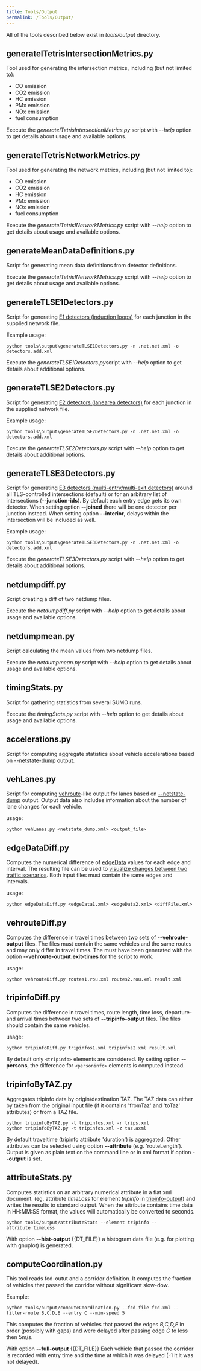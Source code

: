 ```yaml
---
title: Tools/Output
permalink: /Tools/Output/
---
```


All of the tools described below exist in *tools/output* directory.

## generateITetrisIntersectionMetrics.py

Tool used for generating the intersection metrics, including (but not
limited to):

- CO emission
- CO2 emission
- HC emission
- PMx emission
- NOx emission
- fuel consumption

Execute the *generateITetrisIntersectionMetrics.py* script with *--help*
option to get details about usage and available options.

## generateITetrisNetworkMetrics.py

Tool used for generating the network metrics, including (but not limited
to):

- CO emission
- CO2 emission
- HC emission
- PMx emission
- NOx emission
- fuel consumption

Execute the *generateITetrisINetworkMetrics.py* script with *--help*
option to get details about usage and available options.

## generateMeanDataDefinitions.py

Script for generating mean data definitions from detector definitions.

Execute the *generateITetrisINetworkMetrics.py* script with *--help*
option to get details about usage and available options.

## generateTLSE1Detectors.py

Script for generating [E1 detectors (induction loops)](../Simulation/Output/Induction_Loops_Detectors_(E1).md)
for each junction in the supplied network file.

Example usage:
```
python tools\output\generateTLSE1Detectors.py -n .net.net.xml -o detectors.add.xml
```

Execute the *generateTLSE1Detectors.py*script with *--help* option to
get details about additional options.

## generateTLSE2Detectors.py

Script for generating [E2 detectors (lanearea detectors)](../Simulation/Output/Lanearea_Detectors_(E2).md) for
each junction in the supplied network file.

Example usage:
```
python tools\output\generateTLSE2Detectors.py -n .net.net.xml -o detectors.add.xml
```

Execute the *generateTLSE2Detectors.py* script with *--help* option to
get details about additional options.


## generateTLSE3Detectors.py

Script for generating [E3 detectors (multi-entry/multi-exit detectors)](../Simulation/Output/Multi-Entry-Exit_Detectors_(E3).md)
around all TLS-controlled intersections (default) or for an arbitrary
list of intersections (**--junction-ids**). By default each entry edge gets its own
detector. When setting option **--joined** there will be one detector per junction
instead. When setting option **--interior**, delays within the intersection will be
included as well.


Example usage:
```
python tools\output\generateTLSE3Detectors.py -n .net.net.xml -o detectors.add.xml
```

Execute the *generateTLSE3Detectors.py* script with *--help* option to
get details about additional options.


## netdumpdiff.py

Script creating a diff of two netdump files.

Execute the *netdumpdiff.py* script with *--help* option to get details
about usage and available options.

## netdumpmean.py

Script calculating the mean values from two netdump files.

Execute the *netdumpmean.py* script with *--help* option to get details
about usage and available options.

## timingStats.py

Script for gathering statistics from several SUMO runs.

Execute the *timingStats.py* script with *--help* option to get details
about usage and available options.

## accelerations.py

Script for computing aggregate statistics about vehicle accelerations
based on [--netstate-dump](../Simulation/Output/RawDump.md) output.

## vehLanes.py

Script for computing
[vehroute](../Simulation/Output/VehRoutes.md)-like output for lanes
based on [--netstate-dump](../Simulation/Output/RawDump.md) output.
Output data also includes information about the number of lane changes
for each vehicle.

usage:

```
python vehLanes.py <netstate_dump.xml> <output_file>
```

## edgeDataDiff.py

Computes the numerical difference of
[edgeData](../Simulation/Output/Lane-_or_Edge-based_Traffic_Measures.md)
values for each edge and interval. The resulting file can be used to
[visualize changes between two traffic scenarios](../sumo-gui.md#visualizing_edge-related_data). Both
input files must contain the same edges and intervals.

usage:

```
python edgeDataDiff.py <edgeData1.xml> <edgeData2.xml> <diffFile.xml>
```

## vehrouteDiff.py

Computes the difference in travel times between two sets of **--vehroute-output** files. The
files must contain the same vehicles and the same routes and may only
differ in travel times. The must have been generated with the option **--vehroute-output.exit-times**
for the script to work.

usage:

```
python vehrouteDiff.py routes1.rou.xml routes2.rou.xml result.xml
```

## tripinfoDiff.py

Computes the difference in travel times, route length, time loss,
departure- and arrival times between two sets of **--tripinfo-output** files. The files
should contain the same vehicles.

usage:

```
python tripinfoDiff.py tripinfos1.xml tripinfos2.xml result.xml
```

By default only `<tripinfo>` elements are considered. By setting option **--persons**, the
difference for `<personinfo>` elements is computed instead.

## tripinfoByTAZ.py

Aggregates tripinfo data by origin/destination TAZ. The TAZ data can
either by taken from the original input file (if it contains 'fromTaz'
and 'toTaz' attributes) or from a TAZ file.

```
python tripinfoByTAZ.py -t tripinfos.xml -r trips.xml
python tripinfoByTAZ.py -t tripinfos.xml -z taz.axml
```

By default traveltime (tripinfo attribute 'duration') is aggregated.
Other attributes can be selected using option **--attribute** (e.g. 'routeLength').
Output is given as plain text on the command line or in xml format if
option **--output** is set.

## attributeStats.py

Computes statistics on an arbitrary numerical attribute in a flat xml
document. (eg. attribute *timeLoss* for element *tripinfo* in
[tripinfo-output](../Simulation/Output/TripInfo.md)) and writes the
results to standard output. When the attribute contains time data in HH:MM:SS format, the values will automatically be converted to seconds.

```
python tools/output/attributeStats --element tripinfo --attribute timeLoss
```

With option **--hist-output** {{DT_FILE}} a histogram data file (e.g. for plotting with gnuplot) is
generated.

## computeCoordination.py

This tool reads fcd-outut and a corridor definition. It computes the fraction of vehicles that passed the corridor without significant slow-dow.

Example:
```
python tools/output/computeCoordination.py --fcd-file fcd.xml --filter-route B,C,D,E --entry C --min-speed 5
```
This computes the fraction of vehicles that passed the edges *B,C,D,E* in order (possibly with gaps) and were delayed after passing edge *C* to less then 5m/s.

With option **--full-output** {{DT_FILE}} Each vehicle that passed the corridor is recorded with entry time and the time at which it was delayed (-1 it it was not delayed).